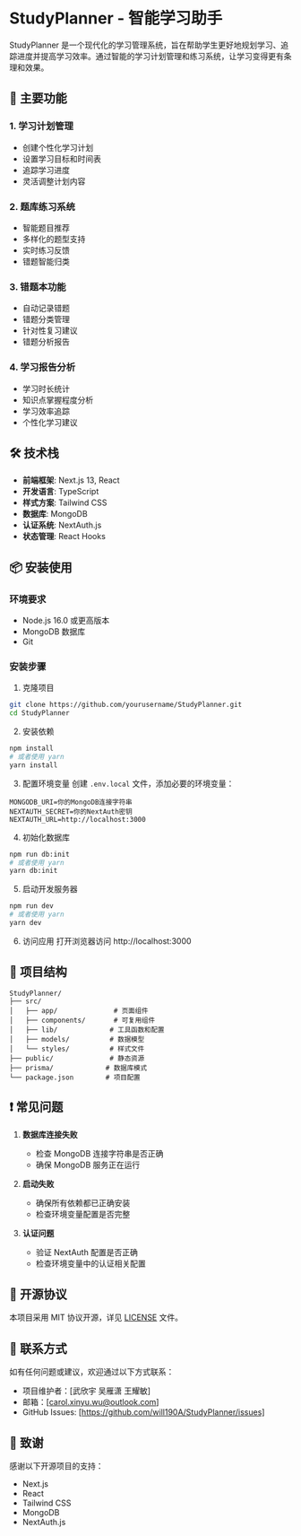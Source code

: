 # StudyPlanner - 智能学习助手

StudyPlanner 是一个现代化的学习管理系统，旨在帮助学生更好地规划学习、追踪进度并提高学习效率。通过智能的学习计划管理和练习系统，让学习变得更有条理和效果。

## 🌟 主要功能

### 1. 学习计划管理
- 创建个性化学习计划
- 设置学习目标和时间表
- 追踪学习进度
- 灵活调整计划内容

### 2. 题库练习系统
- 智能题目推荐
- 多样化的题型支持
- 实时练习反馈
- 错题智能归类

### 3. 错题本功能
- 自动记录错题
- 错题分类管理
- 针对性复习建议
- 错题分析报告

### 4. 学习报告分析
- 学习时长统计
- 知识点掌握程度分析
- 学习效率追踪
- 个性化学习建议

## 🛠️ 技术栈

- **前端框架**: Next.js 13, React
- **开发语言**: TypeScript
- **样式方案**: Tailwind CSS
- **数据库**: MongoDB
- **认证系统**: NextAuth.js
- **状态管理**: React Hooks

## 📦 安装使用

### 环境要求
- Node.js 16.0 或更高版本
- MongoDB 数据库
- Git

### 安装步骤

1. 克隆项目
```bash
git clone https://github.com/yourusername/StudyPlanner.git
cd StudyPlanner
```

2. 安装依赖
```bash
npm install
# 或者使用 yarn
yarn install
```

3. 配置环境变量
创建 `.env.local` 文件，添加必要的环境变量：
```env
MONGODB_URI=你的MongoDB连接字符串
NEXTAUTH_SECRET=你的NextAuth密钥
NEXTAUTH_URL=http://localhost:3000
```

4. 初始化数据库
```bash
npm run db:init
# 或者使用 yarn
yarn db:init
```

5. 启动开发服务器
```bash
npm run dev
# 或者使用 yarn
yarn dev
```

6. 访问应用
打开浏览器访问 http://localhost:3000

## 📁 项目结构

```
StudyPlanner/
├── src/
│   ├── app/              # 页面组件
│   ├── components/       # 可复用组件
│   ├── lib/             # 工具函数和配置
│   ├── models/          # 数据模型
│   └── styles/          # 样式文件
├── public/              # 静态资源
├── prisma/             # 数据库模式
└── package.json        # 项目配置
```

## ❗ 常见问题

1. **数据库连接失败**
   - 检查 MongoDB 连接字符串是否正确
   - 确保 MongoDB 服务正在运行

2. **启动失败**
   - 确保所有依赖都已正确安装
   - 检查环境变量配置是否完整

3. **认证问题**
   - 验证 NextAuth 配置是否正确
   - 检查环境变量中的认证相关配置

## 📄 开源协议

本项目采用 MIT 协议开源，详见 [LICENSE](LICENSE) 文件。

## 👥 联系方式

如有任何问题或建议，欢迎通过以下方式联系：

- 项目维护者：[武欣宇 吴雁潇 王耀敏]
- 邮箱：[carol.xinyu.wu@outlook.com]
- GitHub Issues: [https://github.com/will190A/StudyPlanner/issues]

## 🙏 致谢

感谢以下开源项目的支持：

- Next.js
- React
- Tailwind CSS
- MongoDB
- NextAuth.js 